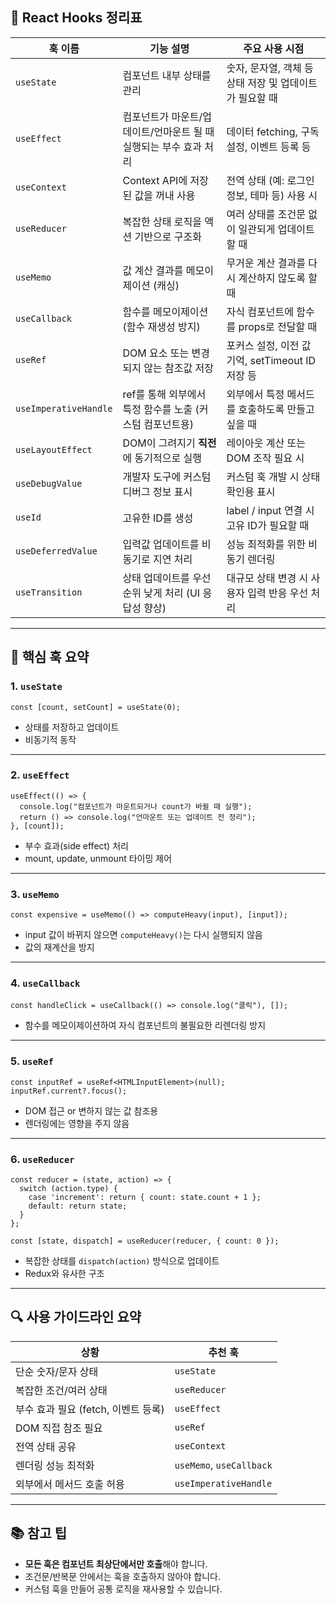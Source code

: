 ## 🧩 React Hooks 정리표

| 훅 이름                  | 기능 설명                                 | 주요 사용 시점                            |
| --------------------- | ------------------------------------- | ----------------------------------- |
| `useState`            | 컴포넌트 내부 상태를 관리                        | 숫자, 문자열, 객체 등 상태 저장 및 업데이트가 필요할 때   |
| `useEffect`           | 컴포넌트가 마운트/업데이트/언마운트 될 때 실행되는 부수 효과 처리 | 데이터 fetching, 구독 설정, 이벤트 등록 등       |
| `useContext`          | Context API에 저장된 값을 꺼내 사용             | 전역 상태 (예: 로그인 정보, 테마 등) 사용 시        |
| `useReducer`          | 복잡한 상태 로직을 액션 기반으로 구조화                | 여러 상태를 조건문 없이 일관되게 업데이트할 때          |
| `useMemo`             | 값 계산 결과를 메모이제이션 (캐싱)                  | 무거운 계산 결과를 다시 계산하지 않도록 할 때          |
| `useCallback`         | 함수를 메모이제이션 (함수 재생성 방지)                | 자식 컴포넌트에 함수를 props로 전달할 때           |
| `useRef`              | DOM 요소 또는 변경되지 않는 참조값 저장              | 포커스 설정, 이전 값 기억, setTimeout ID 저장 등 |
| `useImperativeHandle` | ref를 통해 외부에서 특정 함수를 노출 (커스텀 컴포넌트용)    | 외부에서 특정 메서드를 호출하도록 만들고 싶을 때         |
| `useLayoutEffect`     | DOM이 그려지기 **직전**에 동기적으로 실행            | 레이아웃 계산 또는 DOM 조작 필요 시              |
| `useDebugValue`       | 개발자 도구에 커스텀 디버그 정보 표시                 | 커스텀 훅 개발 시 상태 확인용 표시                |
| `useId`               | 고유한 ID를 생성                            | label / input 연결 시 고유 ID가 필요할 때     |
| `useDeferredValue`    | 입력값 업데이트를 비동기로 지연 처리                  | 성능 최적화를 위한 비동기 렌더링                  |
| `useTransition`       | 상태 업데이트를 우선순위 낮게 처리 (UI 응답성 향상)       | 대규모 상태 변경 시 사용자 입력 반응 우선 처리         |

---

## 🧠 핵심 훅 요약

### 1. `useState`

```tsx
const [count, setCount] = useState(0);
```

* 상태를 저장하고 업데이트
* 비동기적 동작

---

### 2. `useEffect`

```tsx
useEffect(() => {
  console.log("컴포넌트가 마운트되거나 count가 바뀔 때 실행");
  return () => console.log("언마운트 또는 업데이트 전 정리");
}, [count]);
```

* 부수 효과(side effect) 처리
* mount, update, unmount 타이밍 제어

---

### 3. `useMemo`

```tsx
const expensive = useMemo(() => computeHeavy(input), [input]);
```

* input 값이 바뀌지 않으면 `computeHeavy()`는 다시 실행되지 않음
* 값의 재계산을 방지

---

### 4. `useCallback`

```tsx
const handleClick = useCallback(() => console.log("클릭"), []);
```

* 함수를 메모이제이션하여 자식 컴포넌트의 불필요한 리렌더링 방지

---

### 5. `useRef`

```tsx
const inputRef = useRef<HTMLInputElement>(null);
inputRef.current?.focus();
```

* DOM 접근 or 변하지 않는 값 참조용
* 렌더링에는 영향을 주지 않음

---

### 6. `useReducer`

```tsx
const reducer = (state, action) => {
  switch (action.type) {
    case 'increment': return { count: state.count + 1 };
    default: return state;
  }
};

const [state, dispatch] = useReducer(reducer, { count: 0 });
```

* 복잡한 상태를 `dispatch(action)` 방식으로 업데이트
* Redux와 유사한 구조

---

## 🔍 사용 가이드라인 요약

| 상황                       | 추천 훅                     |
| ------------------------ | ------------------------ |
| 단순 숫자/문자 상태              | `useState`               |
| 복잡한 조건/여러 상태             | `useReducer`             |
| 부수 효과 필요 (fetch, 이벤트 등록) | `useEffect`              |
| DOM 직접 참조 필요             | `useRef`                 |
| 전역 상태 공유                 | `useContext`             |
| 렌더링 성능 최적화               | `useMemo`, `useCallback` |
| 외부에서 메서드 호출 허용           | `useImperativeHandle`    |

---

## 📚 참고 팁

* **모든 훅은 컴포넌트 최상단에서만 호출**해야 합니다.
* 조건문/반복문 안에서는 훅을 호출하지 않아야 합니다.
* 커스텀 훅을 만들어 공통 로직을 재사용할 수 있습니다.

